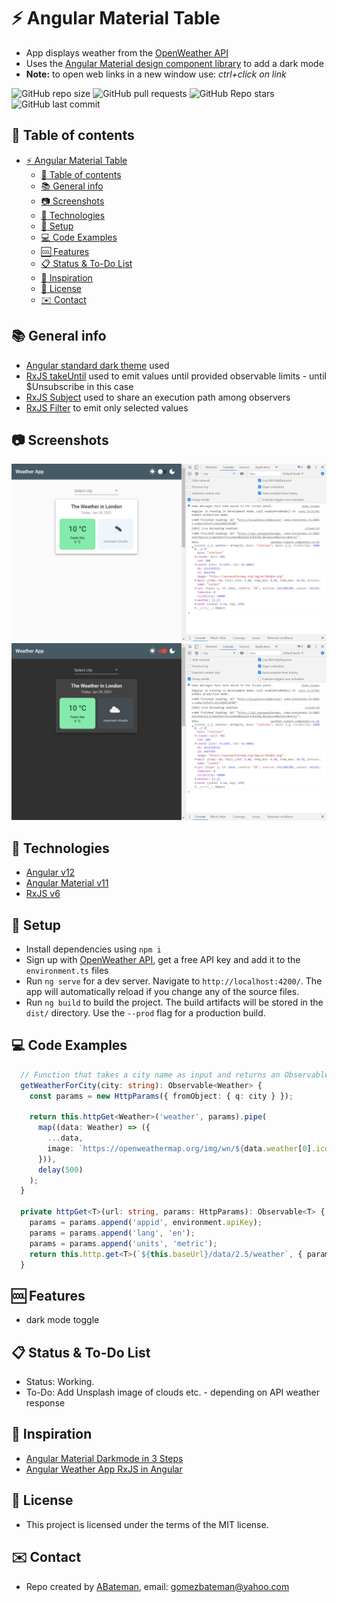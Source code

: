 # :zap: Angular Material Table

* App displays weather from the [OpenWeather API](https://home.openweathermap.org/)
* Uses the [Angular Material design component library](https://material.angular.io/) to add a dark mode
* **Note:** to open web links in a new window use: _ctrl+click on link_

![GitHub repo size](https://img.shields.io/github/repo-size/AndrewJBateman/angular-material-darkmode?style=plastic)
![GitHub pull requests](https://img.shields.io/github/issues-pr/AndrewJBateman/angular-material-darkmode?style=plastic)
![GitHub Repo stars](https://img.shields.io/github/stars/AndrewJBateman/angular-material-darkmode?style=plastic)
![GitHub last commit](https://img.shields.io/github/last-commit/AndrewJBateman/angular-material-darkmode?style=plastic)

## :page_facing_up: Table of contents

* [:zap: Angular Material Table](#zap-angular-material-table)
  * [:page_facing_up: Table of contents](#page_facing_up-table-of-contents)
  * [:books: General info](#books-general-info)
  * [:camera: Screenshots](#camera-screenshots)
  * [:signal_strength: Technologies](#signal_strength-technologies)
  * [:floppy_disk: Setup](#floppy_disk-setup)
  * [:computer: Code Examples](#computer-code-examples)
  * [:cool: Features](#cool-features)
  * [:clipboard: Status & To-Do List](#clipboard-status--to-do-list)
  * [:clap: Inspiration](#clap-inspiration)
  * [:file_folder: License](#file_folder-license)
  * [:envelope: Contact](#envelope-contact)

## :books: General info

* [Angular standard dark theme](https://material.angular.io/guide/theming) used
* [RxJS takeUntil](https://www.learnrxjs.io/learn-rxjs/operators/filtering/takeuntil) used to emit values until provided observable limits - until $Unsubscribe in this case
* [RxJS Subject](https://www.learnrxjs.io/learn-rxjs/subjects/subject#a-special-type-of-observable-which-shares-a-single-execution-path-among-observers) used to share an execution path among observers
* [RxJS Filter](https://www.learnrxjs.io/learn-rxjs/operators/filtering/filter) to emit only selected values

## :camera: Screenshots

![Example screenshot](./img/weather.png)
![Example screenshot](./img/dark.png)

## :signal_strength: Technologies

* [Angular v12](https://angular.io/)
* [Angular Material v11](https://material.angular.io/)
* [RxJS v6](https://rxjs-dev.firebaseapp.com/guide/overview)

## :floppy_disk: Setup

* Install dependencies using `npm i`
* Sign up with [OpenWeather API](https://home.openweathermap.org/), get a free API key and add it to the `environment.ts` files
* Run `ng serve` for a dev server. Navigate to `http://localhost:4200/`. The app will automatically reload if you change any of the source files.
* Run `ng build` to build the project. The build artifacts will be stored in the `dist/` directory. Use the `--prod` flag for a production build.

## :computer: Code Examples

```typescript
  // Function that takes a city name as input and returns an Observable using a Weather interface
  getWeatherForCity(city: string): Observable<Weather> {
    const params = new HttpParams({ fromObject: { q: city } });

    return this.httpGet<Weather>('weather', params).pipe(
      map((data: Weather) => ({
        ...data,
        image: `https://openweathermap.org/img/wn/${data.weather[0].icon}@2x.png`,
      })),
      delay(500)
    );
  }

  private httpGet<T>(url: string, params: HttpParams): Observable<T> {
    params = params.append('appid', environment.apiKey);
    params = params.append('lang', 'en');
    params = params.append('units', 'metric');
    return this.http.get<T>(`${this.baseUrl}/data/2.5/weather`, { params });
  }
```

## :cool: Features

* dark mode toggle

## :clipboard: Status & To-Do List

* Status: Working.
* To-Do: Add Unsplash image of clouds etc. - depending on API weather response

## :clap: Inspiration

* [Angular Material Darkmode in 3 Steps](https://zoaibkhan.com/blog/angular-material-dark-mode-in-3-steps/)
* [Angular Weather App RxJS in Angular](https://zoaibkhan.com/blog/rxjs-in-angular-creating-a-weather-app/)

## :file_folder: License

* This project is licensed under the terms of the MIT license.

## :envelope: Contact

* Repo created by [ABateman](https://github.com/AndrewJBateman), email: gomezbateman@yahoo.com
